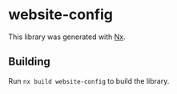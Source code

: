 # website-config

This library was generated with [Nx](https://nx.dev).

## Building

Run `nx build website-config` to build the library.
